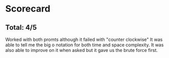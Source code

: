 # Scorecard

## Total: 4/5
Worked with both promts although it failed with "counter clockwise" It was able to tell me the big o notation for both time and space complexity. It was also able to improve on it when asked but it gave us the brute force first.


